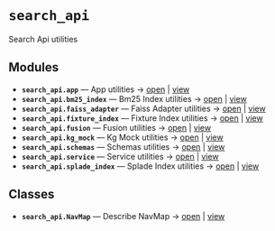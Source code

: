 # `search_api`

Search Api utilities

<!-- START doctoc generated TOC please keep comment here to allow auto update -->
<!-- END doctoc generated TOC please keep comment here to allow auto update -->

## Modules

- **`search_api.app`** — App utilities → [open](vscode://file//home/paul/kgfoundry/src/search_api/app.py:1:1) | [view](https://github.com/github.com/paul-heyse/blob/091f97c8dc179d1eec06cd12561fb84922732e06/src/search_api/app.py#L1)
- **`search_api.bm25_index`** — Bm25 Index utilities → [open](vscode://file//home/paul/kgfoundry/src/search_api/bm25_index.py:1:1) | [view](https://github.com/github.com/paul-heyse/blob/091f97c8dc179d1eec06cd12561fb84922732e06/src/search_api/bm25_index.py#L1)
- **`search_api.faiss_adapter`** — Faiss Adapter utilities → [open](vscode://file//home/paul/kgfoundry/src/search_api/faiss_adapter.py:1:1) | [view](https://github.com/github.com/paul-heyse/blob/091f97c8dc179d1eec06cd12561fb84922732e06/src/search_api/faiss_adapter.py#L1)
- **`search_api.fixture_index`** — Fixture Index utilities → [open](vscode://file//home/paul/kgfoundry/src/search_api/fixture_index.py:1:1) | [view](https://github.com/github.com/paul-heyse/blob/091f97c8dc179d1eec06cd12561fb84922732e06/src/search_api/fixture_index.py#L1)
- **`search_api.fusion`** — Fusion utilities → [open](vscode://file//home/paul/kgfoundry/src/search_api/fusion.py:1:1) | [view](https://github.com/github.com/paul-heyse/blob/091f97c8dc179d1eec06cd12561fb84922732e06/src/search_api/fusion.py#L1)
- **`search_api.kg_mock`** — Kg Mock utilities → [open](vscode://file//home/paul/kgfoundry/src/search_api/kg_mock.py:1:1) | [view](https://github.com/github.com/paul-heyse/blob/091f97c8dc179d1eec06cd12561fb84922732e06/src/search_api/kg_mock.py#L1)
- **`search_api.schemas`** — Schemas utilities → [open](vscode://file//home/paul/kgfoundry/src/search_api/schemas.py:1:1) | [view](https://github.com/github.com/paul-heyse/blob/091f97c8dc179d1eec06cd12561fb84922732e06/src/search_api/schemas.py#L1)
- **`search_api.service`** — Service utilities → [open](vscode://file//home/paul/kgfoundry/src/search_api/service.py:1:1) | [view](https://github.com/github.com/paul-heyse/blob/091f97c8dc179d1eec06cd12561fb84922732e06/src/search_api/service.py#L1)
- **`search_api.splade_index`** — Splade Index utilities → [open](vscode://file//home/paul/kgfoundry/src/search_api/splade_index.py:1:1) | [view](https://github.com/github.com/paul-heyse/blob/091f97c8dc179d1eec06cd12561fb84922732e06/src/search_api/splade_index.py#L1)

## Classes

- **`search_api.NavMap`** — Describe NavMap → [open](vscode://file//home/paul/kgfoundry/src/kgfoundry_common/navmap_types.py:32:1) | [view](https://github.com/github.com/paul-heyse/blob/091f97c8dc179d1eec06cd12561fb84922732e06/src/kgfoundry_common/navmap_types.py#L32-L45)
<!-- agent:readme v1 sha:091f97c8dc179d1eec06cd12561fb84922732e06 content:bb88f9accf15 -->

